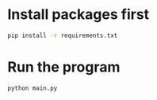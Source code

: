 # Install packages first

```bash
pip install -r requirements.txt
```

# Run the program

```bash
python main.py
```